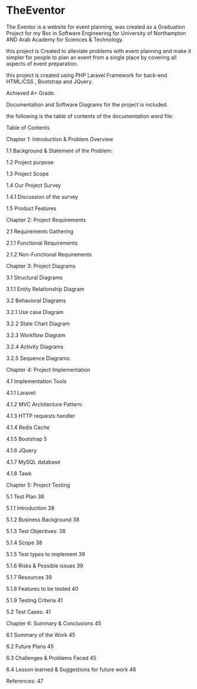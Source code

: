 # TheEventor
The Eventor is a website for event planning, was created as a Graduation Project for my Bsc in Software Engineering for University of Northampton AND Arab Academy 
for Sciences & Technology.

this project is Created to alleviate problems with event planning and make it simpler for people to plan an event from a single place by covering all
aspects of event preparation.

this project is created using PHP Laravel Framework for back-end
HTML/CSS , Bootstrap and JQuery.

Achieved A+ Grade.

Documentation and Software Diagrams for the project is included.

the following is the table of contents of the documentation word file: 

Table of Contents

Chapter 1:	Introduction & Problem Overview	

1.1	Background & Statement of the Problem:	

1.2	Project purpose	

1.3	Project Scope	

1.4	Our Project Survey	

1.4.1	Discussion of the survey	

1.5	Product Features	

Chapter 2:	Project Requirements	

2.1	Requirements Gathering	

2.1.1	Functional Requirements	

2.1.2	Non-Functional Requirements	

Chapter 3:	Project Diagrams	

3.1	Structural Diagrams	

3.1.1	Entity Relationship Diagram	

3.2	Behavioral Diagrams	

3.2.1	Use case Diagram	

3.2.2	State Chart Diagram	

3.2.3	Workflow Diagram	

3.2.4	Activity Diagrams	

3.2.5	Sequence Diagrams:	

Chapter 4:	Project Implementation	

4.1	Implementation Tools	

4.1.1	Laravel:	

4.1.2	MVC Architecture Pattern:	

4.1.3	HTTP requests handler	

4.1.4	Redis Cache	

4.1.5	Bootstrap 5	

4.1.6	JQuery	

4.1.7	MySQL database	

4.1.8	Tawk	

Chapter 5:	Project Testing	

5.1	Test Plan	38

5.1.1	Introduction	38

5.1.2	Business Background	38

5.1.3	Test Objectives:	38

5.1.4	Scope	38

5.1.5	Test types to implement	39

5.1.6	Risks & Possible issues	39

5.1.7	Resources	39

5.1.8	Features to be tested	40

5.1.9	Testing Criteria	41

5.2	Test Cases:	41

Chapter 6:	Summary & Conclusions	45

6.1	Summary of the Work	45

6.2	Future Plans	45

6.3	Challenges & Problems Faced	45

6.4	Lesson learned & Suggestions for future work	46

References:	47

